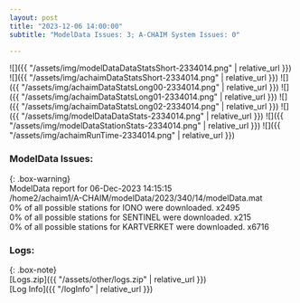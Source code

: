 ```yaml
---
layout: post
title: "2023-12-06 14:00:00"
subtitle: "ModelData Issues: 3; A-CHAIM System Issues: 0"

---
```


![]({{ "/assets/img/modelDataDataStatsShort-2334014.png" | relative_url }})
![]({{ "/assets/img/achaimDataStatsShort-2334014.png" | relative_url }})
![]({{ "/assets/img/achaimDataStatsLong00-2334014.png" | relative_url }})
![]({{ "/assets/img/achaimDataStatsLong01-2334014.png" | relative_url }})
![]({{ "/assets/img/achaimDataStatsLong02-2334014.png" | relative_url }})
![]({{ "/assets/img/modelDataDataStats-2334014.png" | relative_url }})
![]({{ "/assets/img/modelDataStationStats-2334014.png" | relative_url }})
![]({{ "/assets/img/achaimRunTime-2334014.png" | relative_url }})


### ModelData Issues:  
  
{: .box-warning}  
 ModelData report for 06-Dec-2023 14:15:15   
 /home2/achaim1/A-CHAIM/modelData/2023/340/14/modelData.mat   
 0% of all possible stations for IONO were downloaded. x2495   
 0% of all possible stations for SENTINEL were downloaded. x215   
 0% of all possible stations for KARTVERKET were downloaded. x6716   
  


### Logs:  
  
{: .box-note}  
[Logs.zip]({{ "/assets/other/logs.zip" | relative_url }})  
[Log Info]({{ "/logInfo" | relative_url }})  
